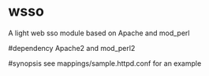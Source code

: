 # wsso
A light web sso module based on Apache and mod_perl

#dependency
Apache2 and mod_perl2 

#synopsis
see mappings/sample.httpd.conf  for an example
